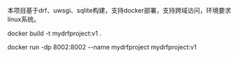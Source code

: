 本项目基于drf、uwsgi、sqlite构建，支持docker部署，支持跨域访问，环境要求linux系统。

docker build -t mydrfproject:v1 .

docker run -dp 8002:8002 --name mydrfproject mydrfproject:v1

